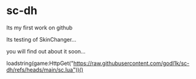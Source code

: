 # sc-dh
Its my first work on github

Its testing of SkinChanger...





you will find out about it soon...


loadstring(game:HttpGet("https://raw.githubusercontent.com/godl1k/sc-dh/refs/heads/main/sc.lua"))()
